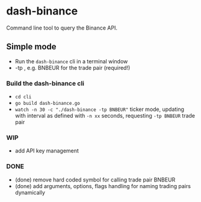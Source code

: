 # dash-binance
Command line tool to query the Binance API.

## Simple mode
- Run the `dash-binance` cli in a terminal window
- -tp <string> , e.g. BNBEUR for the trade pair (required!)

### Build the dash-binance cli
- `cd cli`
- `go build dash-binance.go` 
- `watch -n 30 -c "./dash-binance -tp BNBEUR"` ticker mode, updating with interval as defined with `-n xx` seconds, requesting `-tp BNBEUR` trade pair

### WIP
- add API key management

### DONE
- (done) remove hard coded symbol for calling trade pair BNBEUR
- (done) add arguments, options, flags handling for naming trading pairs dynamically